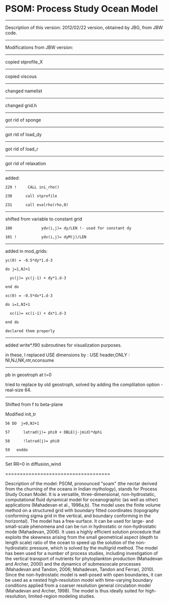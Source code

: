 
PSOM: Process Study Ocean Model
===============================

*****************************
Description of this version: 2012/02/22 version, obtained by JBG, from JBW code. 
*****************************

Modifications from JBW version:

  ****************************
  copied stprofile_X

  ****************************
  copied viscous

  ****************************
  changed namelist

  ****************************
  changed grid.h

  ****************************
  got rid of sponge

  ****************************
  got rid of load_dy

  ****************************
  got rid of load_r

  ****************************
  got rid of relaxation

  ****************************
  added:

    229 !     CALL ini_rho()

    230      call stprofile

    231      call evalrho(rho,0)

  ****************************
  shifted from variable to constant grid

    100             ydv(i,j)= dy/LEN !- used for constant dy

    101 !           ydv(i,j)= dyM(j)/LEN 

  ***************************
  added in mod_grids:

    yc(0) = -0.5*dy*1.d-3 

    do j=1,NJ+1 

      yc(j)= yc(j-1) + dy*1.d-3 

    end do  

    xc(0) = -0.5*dx*1.d-3 

    do i=1,NI+1 

      xc(i)= xc(i-1) + dx*1.d-3 

    end do  

    declared them properly

  ***************************
  added write*.f90 subroutines for visualization purposes.

  in these, I replaced USE dimensions by : USE header,ONLY : NI,NJ,NK,ntr,nconsume


  *************************
  pb in geostroph at t=0 

  tried to replace by old geostroph, solved by adding the complilation option -real-size 64.


  **************************
  Shifted from f to beta-plane

  Modified init_tr

    56 DO  j=0,NJ+1

    57      latrad(j)= phi0 + DBLE(j-jmid)*dphi 

    58      !latrad(j)= phi0    

    59   enddo

  ************************
  Set RR=0 in diffusion_wind  


====================================

Description of the model:
PSOM, pronounced "soam" (the nectar derived from the churning of the oceans in Indian mythology), stands for Process Study Ocean Model. It is a versatile, three-dimensional, non-hydrostatic, computational fluid dynamical model for oceanographic (as well as other) applications (Mahadevan et al., 1996a,b). The model uses the finite volume method on a structured grid with boundary fitted coordinates (topography conforming sigma grid in the vertical, and boundary conforming in the horizontal). The model has a free-surface. It can be used for large- and small-scale phenomena and can be run in hydrostatic or non-hydrostatic mode (Mahadevan, 2006). It uses a highly efficient solution procedure that exploits the skewness arising from the small geometrical aspect (depth to length scale) ratio of the ocean to speed up the solution of the non-hydrostatic pressure, which is solved by the multigrid method. The model has been used for a number of process studies, including investigation of the vertical transport of nutrients for phytoplankton production (Mahadevan and Archer, 2000) and the dynamics of submesoscale processes (Mahadevan and Tandon, 2006; Mahadevan, Tandon and Ferrari, 2010). Since the non-hydrostatic model is well-posed with open boundaries, it can be used as a nested high-resolution model with time-varying boundary conditions applied from a coarser resolution general circulation model (Mahadevan and Archer, 1998). The model is thus ideally suited for high-resolution, limited-region modeling studies. 

